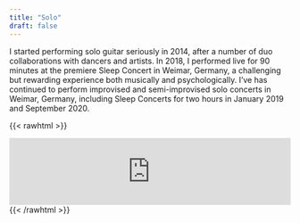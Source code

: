```yaml
---
title: "Solo"
draft: false
---
```




I started performing solo guitar seriously in 2014, after a number of duo collaborations with dancers and artists. In 2018, I performed live for 90 minutes at the premiere Sleep Concert in Weimar, Germany, a challenging but rewarding experience both musically and psychologically.  I’ve has continued to perform improvised and semi-improvised solo concerts in Weimar, Germany, including Sleep Concerts for two hours in January 2019 and September 2020.

{{< rawhtml >}}
<iframe style="border: 0; width: 100%; height: 120px;" src="https://bandcamp.com/EmbeddedPlayer/album=3833210465/size=large/bgcol=ffffff/linkcol=0687f5/tracklist=false/artwork=small/transparent=true/" seamless><a href="https://jordan-white.bandcamp.com/album/live-klangrausch">Live @ Klangrausch by Jordan White</a></iframe>
{{< /rawhtml >}}
